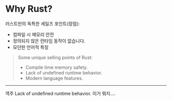 # Why Rust?

러스트만의 독특한 세일즈 포인트(장점):
* 컴파일 시 메모리 안전
* 정의되지 않은 런타임 동작이 없습니다.
* 모던한 언어적 특징
> Some unique selling points of Rust:
> 
> * Compile time memory safety.
> * Lack of undefined runtime behavior.
> * Modern language features.

---
역주 Lack of undefined runtime behavior. 이거 뭐지....